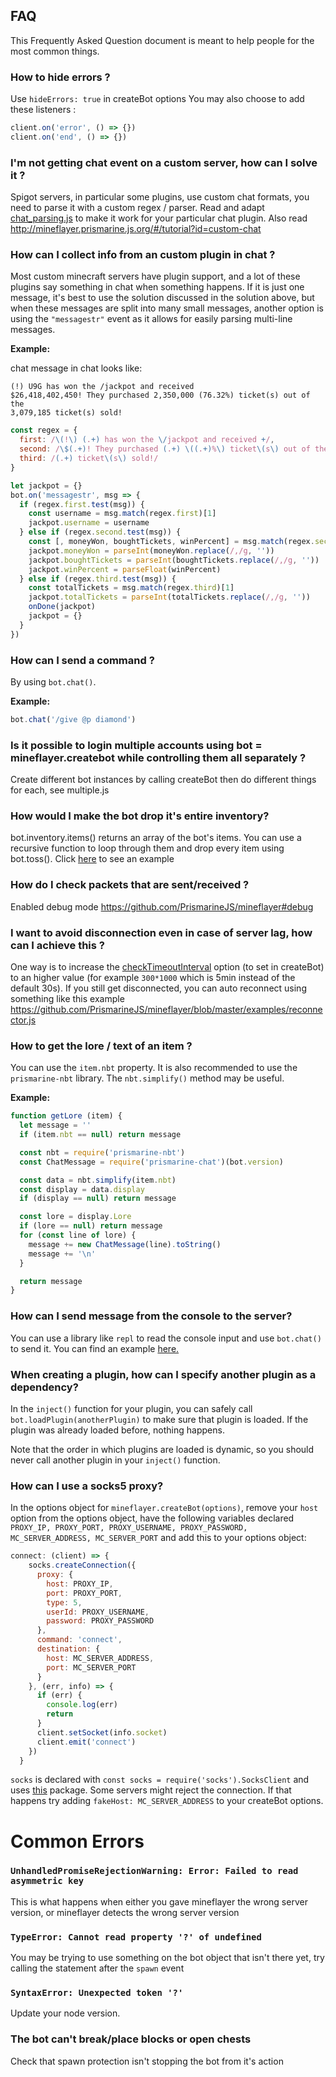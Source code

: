 ## FAQ

This Frequently Asked Question document is meant to help people for the most common things.

### How to hide errors ?

Use `hideErrors: true` in createBot options
You may also choose to add these listeners :
```js
client.on('error', () => {})
client.on('end', () => {})
```

### I'm not getting chat event on a custom server, how can I solve it ?

Spigot servers, in particular some plugins, use custom chat formats, you need to parse it with a custom regex / parser.
Read and adapt [chat_parsing.js](https://github.com/PrismarineJS/mineflayer/blob/master/examples/chat_parsing.js) to make it work for your particular
chat plugin. Also read http://mineflayer.prismarine.js.org/#/tutorial?id=custom-chat

### How can I collect info from an custom plugin in chat ?

Most custom minecraft servers have plugin support, and a lot of these plugins say something in chat when something happens. If it is just one message, it's best to use the solution discussed in the solution above, but when these messages are split into many small messages, another option is using the `"messagestr"` event as it allows for easily parsing multi-line messages.

**Example:**

chat message in chat looks like:
```
(!) U9G has won the /jackpot and received
$26,418,402,450! They purchased 2,350,000 (76.32%) ticket(s) out of the
3,079,185 ticket(s) sold!
```
```js
const regex = {
  first: /\(!\) (.+) has won the \/jackpot and received +/,
  second: /\$(.+)! They purchased (.+) \((.+)%\) ticket\(s\) out of the /,
  third: /(.+) ticket\(s\) sold!/
}

let jackpot = {}
bot.on('messagestr', msg => {
  if (regex.first.test(msg)) {
    const username = msg.match(regex.first)[1]
    jackpot.username = username
  } else if (regex.second.test(msg)) {
    const [, moneyWon, boughtTickets, winPercent] = msg.match(regex.second)
    jackpot.moneyWon = parseInt(moneyWon.replace(/,/g, ''))
    jackpot.boughtTickets = parseInt(boughtTickets.replace(/,/g, ''))
    jackpot.winPercent = parseFloat(winPercent)
  } else if (regex.third.test(msg)) {
    const totalTickets = msg.match(regex.third)[1]
    jackpot.totalTickets = parseInt(totalTickets.replace(/,/g, ''))
    onDone(jackpot)
    jackpot = {}
  }
})
```
### How can I send a command ?

By using `bot.chat()`.

**Example:**
```js
bot.chat('/give @p diamond')
```

### Is it possible to login multiple accounts using bot = mineflayer.createbot while controlling them all separately ?

Create different bot instances by calling createBot then do different things for each, see multiple.js

### How would I make the bot drop it's entire inventory?

bot.inventory.items() returns an array of the bot's items. You can use a recursive function to loop through them and drop every item using bot.toss(). Click [here](https://gist.github.com/dada513/3d88f772be4224b40f9e5d1787bd63e9) to see an example

### How do I check packets that are sent/received ?

Enabled debug mode https://github.com/PrismarineJS/mineflayer#debug

### I want to avoid disconnection even in case of server lag, how can I achieve this ?

One way is to increase the [checkTimeoutInterval](https://github.com/PrismarineJS/node-minecraft-protocol/blob/master/docs/API.md#mccreateclientoptions) option (to set in createBot) to an higher value (for example `300*1000` which is 5min instead of the default 30s). If you still get disconnected, you can auto reconnect using something like this example https://github.com/PrismarineJS/mineflayer/blob/master/examples/reconnector.js

### How to get the lore / text of an item ?

You can use the `item.nbt` property. It is also recommended to use the `prismarine-nbt` library. The `nbt.simplify()` method may be useful.

**Example:**
```js
function getLore (item) {
  let message = ''
  if (item.nbt == null) return message

  const nbt = require('prismarine-nbt')
  const ChatMessage = require('prismarine-chat')(bot.version)

  const data = nbt.simplify(item.nbt)
  const display = data.display
  if (display == null) return message

  const lore = display.Lore
  if (lore == null) return message
  for (const line of lore) {
    message += new ChatMessage(line).toString()
    message += '\n'
  }

  return message
}
```

### How can I send message from the console to the server?

You can use a library like `repl` to read the console input and use `bot.chat()` to send it. You can find an example [here.](https://github.com/PrismarineJS/mineflayer/blob/master/examples/repl.js)

### When creating a plugin, how can I specify another plugin as a dependency?

In the `inject()` function for your plugin, you can safely call `bot.loadPlugin(anotherPlugin)` to make sure that plugin is loaded. If the plugin was already loaded before, nothing happens.

Note that the order in which plugins are loaded is dynamic, so you should never call another plugin in your `inject()` function.

### How can I use a socks5 proxy?

In the options object for `mineflayer.createBot(options)`, remove your `host` option from the options object, have the following variables declared `PROXY_IP, PROXY_PORT, PROXY_USERNAME, PROXY_PASSWORD, MC_SERVER_ADDRESS, MC_SERVER_PORT` and add this to your options object:
```js
connect: (client) => {
    socks.createConnection({
      proxy: {
        host: PROXY_IP,
        port: PROXY_PORT,
        type: 5,
        userId: PROXY_USERNAME,
        password: PROXY_PASSWORD
      },
      command: 'connect',
      destination: {
        host: MC_SERVER_ADDRESS,
        port: MC_SERVER_PORT
      }
    }, (err, info) => {
      if (err) {
        console.log(err)
        return
      }
      client.setSocket(info.socket)
      client.emit('connect')
    })
  }
  ```
  `socks` is declared with `const socks = require('socks').SocksClient` and uses [this](https://www.npmjs.com/package/socks) package.
  Some servers might reject the connection. If that happens try adding `fakeHost: MC_SERVER_ADDRESS` to your createBot options.
  
# Common Errors

### `UnhandledPromiseRejectionWarning: Error: Failed to read asymmetric key`

This is what happens when either you gave mineflayer the wrong server version, or mineflayer detects the wrong server version

### `TypeError: Cannot read property '?' of undefined`

You may be trying to use something on the bot object that isn't there yet, try calling the statement after the `spawn` event

### `SyntaxError: Unexpected token '?'`

Update your node version.

### The bot can't break/place blocks or open chests

Check that spawn protection isn't stopping the bot from it's action

